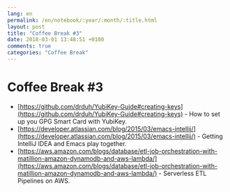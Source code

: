 ```yaml
---
lang: en
permalink: /en/notebook/:year/:month/:title.html
layout: post
title: "Coffee Break #3"
date: 2018-03-01 13:48:51 +0100
comments: true
categories: "Coffee Break"
---
```


# Coffee Break #3

- [https://github.com/drduh/YubiKey-Guide#creating-keys](https://github.com/drduh/YubiKey-Guide#creating-keys) - How to set up you GPG Smart Card with YubiKey.
- [https://developer.atlassian.com/blog/2015/03/emacs-intellij/](https://developer.atlassian.com/blog/2015/03/emacs-intellij/) - Getting IntelliJ IDEA and Emacs play together.
- [https://aws.amazon.com/blogs/database/etl-job-orchestration-with-matillion-amazon-dynamodb-and-aws-lambda/](https://aws.amazon.com/blogs/database/etl-job-orchestration-with-matillion-amazon-dynamodb-and-aws-lambda/) - Serverless ETL Pipelines on AWS.
